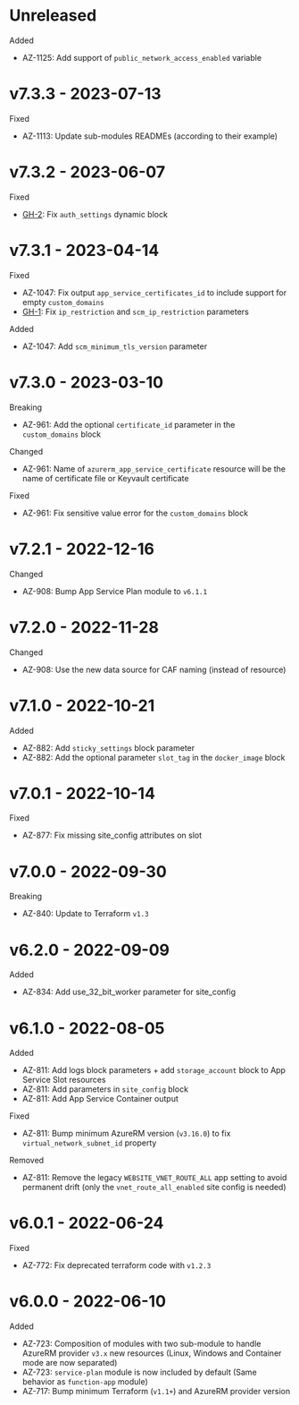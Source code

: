 # Unreleased

Added
  * AZ-1125: Add support of `public_network_access_enabled` variable

# v7.3.3 - 2023-07-13

Fixed
  * AZ-1113: Update sub-modules READMEs (according to their example)

# v7.3.2 - 2023-06-07

Fixed
  * [GH-2](https://github.com/claranet/terraform-azurerm-app-service/pull/2): Fix `auth_settings` dynamic block

# v7.3.1 - 2023-04-14

Fixed
  * AZ-1047: Fix output `app_service_certificates_id` to include support for empty `custom_domains`
  * [GH-1](https://github.com/claranet/terraform-azurerm-app-service/pull/1): Fix `ip_restriction` and `scm_ip_restriction` parameters

Added
  * AZ-1047: Add `scm_minimum_tls_version` parameter

# v7.3.0 - 2023-03-10

Breaking
  * AZ-961: Add the optional `certificate_id` parameter in the `custom_domains` block

Changed
  * AZ-961: Name of `azurerm_app_service_certificate` resource will be the name of certificate file or Keyvault certificate

Fixed
  * AZ-961: Fix sensitive value error for the `custom_domains` block

# v7.2.1 - 2022-12-16

Changed
  * AZ-908: Bump App Service Plan module to `v6.1.1`

# v7.2.0 - 2022-11-28

Changed
  * AZ-908: Use the new data source for CAF naming (instead of resource)

# v7.1.0 - 2022-10-21

Added
  * AZ-882: Add `sticky_settings` block parameter
  * AZ-882: Add the optional parameter `slot_tag` in the `docker_image` block

# v7.0.1 - 2022-10-14

Fixed
  * AZ-877: Fix missing site_config attributes on slot

# v7.0.0 - 2022-09-30

Breaking
  * AZ-840: Update to Terraform `v1.3`

# v6.2.0 - 2022-09-09

Added
  * AZ-834: Add use_32_bit_worker parameter for site_config

# v6.1.0 - 2022-08-05

Added
  * AZ-811: Add logs block parameters + add `storage_account` block to App Service Slot resources
  * AZ-811: Add parameters in `site_config` block
  * AZ-811: Add App Service Container output

Fixed
  * AZ-811: Bump minimum AzureRM version (`v3.16.0`) to fix `virtual_network_subnet_id` property

Removed
  * AZ-811: Remove the legacy `WEBSITE_VNET_ROUTE_ALL` app setting to avoid permanent drift (only the `vnet_route_all_enabled` site config is needed)

# v6.0.1 - 2022-06-24

Fixed
  * AZ-772: Fix deprecated terraform code with `v1.2.3`

# v6.0.0 - 2022-06-10

Added
  * AZ-723: Composition of modules with two sub-module to handle AzureRM provider `v3.x` new resources (Linux, Windows and Container mode are now separated)
  * AZ-723: `service-plan` module is now included by default (Same behavior as `function-app` module)
  * AZ-717: Bump minimum Terraform (`v1.1+`) and AzureRM provider version
